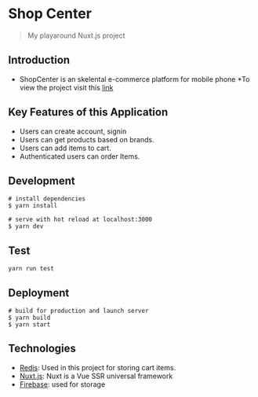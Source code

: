 # Shop Center

> My playaround Nuxt.js project


## Introduction
* ShopCenter is an skelental e-commerce platform for mobile phone
*To view the project visit this [link](https://shopcenter.herokuapp.com/)


## Key Features of this Application
* Users can create account, signin
* Users can get products based on brands.
* Users can add items to cart.
* Authenticated users can order Items.

## Development
```
# install dependencies
$ yarn install

# serve with hot reload at localhost:3000
$ yarn dev

```

## Test
```yarn run test```

## Deployment
```
# build for production and launch server
$ yarn build
$ yarn start
```

## Technologies
* [Redis](https://redis.io/): Used in this project for storing cart items.
* [Nuxt.js](https://nuxtjs.org): Nuxt is a Vue SSR universal framework
* [Firebase](https://firebase.google.com/?gclid=EAIaIQobChMIg7bKnqDv6QIVzO5RCh1MewR1EAAYASAAEgJV3_D_BwE): used for storage
